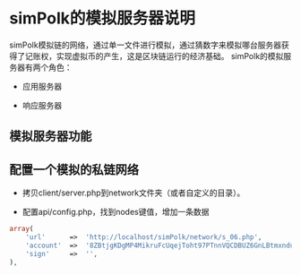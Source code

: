 # simPolk的模拟服务器说明

simPolk模拟链的网络，通过单一文件进行模拟，通过猜数字来模拟哪台服务器获得了记账权，实现虚拟币的产生，这是区块链运行的经济基础。
simPolk的模拟服务器有两个角色：

* 应用服务器

* 响应服务器

## 模拟服务器功能


## 配置一个模拟的私链网络

* 拷贝client/server.php到network文件夹（或者自定义的目录）。

* 配置api/config.php，找到nodes键值，增加一条数据

```php
array(
    'url'      =>  'http://localhost/simPolk/network/s_06.php',
    'account'  =>  '8ZBtjgKDgMP4MikruFcUqejToht97PTnnVQCDBUZ6GnLBtmxnduyCZaX2JG2yhK7',
    'sign'     =>  '',
),
```
